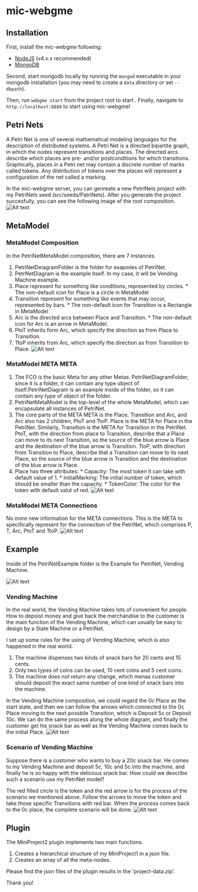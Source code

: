 # mic-webgme
## Installation
First, install the mic-webgme following:
- [NodeJS](https://nodejs.org/en/) (v4.x.x recommended)
- [MongoDB](https://www.mongodb.com/)

Second, start mongodb locally by running the `mongod` executable in your mongodb installation (you may need to create a `data` directory or set `--dbpath`).

Then, run `webgme start` from the project root to start . Finally, navigate to `http://localhost:8888` to start using mic-webgme!

## Petri Nets
A Petri Net is one of several mathematical modeling languages for the description of distributed systems. A Petri Net is a directed bipartite graph, in which the nodes represent transitions and places. The directed arcs describe which places are pre- and/or postconditions for which transitions. Graphically, places in a Petri net may contain a discrete number of marks called tokens. Any distribution of tokens over the places will represent a configuration of the net called a marking. 

In the mic-webgme server, you can genreate a new PetriNets project with my PetriNets seed (src/seeds/PatriNets). After you generate the project succesfully, you can see the following image of the root composition.  
![Alt text](https://github.com/TengyuMaVandy/mic-webgme/blob/master/readme-image/Root%20composition.PNG?raw=true "Root composition")
## MetaModel
### MetaModel Composition
In the PetriNetMetaModel composition, there are 7 instances.
  1. PetriNetDeiagramFolder is the folder for exapmles of PetriNet. 
  2. PetrNetDiagram is the example itself. In my case, it will be Vending Machine example.
  3. Place represent for something like conditions, represented by circles.
    * The non-default icon for Place is a circle in MetaModel
  4. Transition represent for something like events that may occur, represented by bars.
    * The non-default icon for Transition is a Rectangle in MetaModel
  5. Arc is the directed arcs between Place and Transition.
    * The non-default icon for Arc is an arrow in MetaModel.
  6. PtoT inherits form Arc, which specify the direction as from Place to Transition.
  7. TtoP inherits from Arc, which specify the direction as from Transition to Place.
![Alt text](https://github.com/TengyuMaVandy/mic-webgme/blob/master/readme-image/PetriNetMetalModel%20composition.PNG?raw=true "PetriNetMetalModel composition")

### MetaModel META META
  1. The FCO is the basic Meta for any other Metas. PetriNetDiagramFolder, since it is a folder, it can contain any type object of itself.PetriNetDiagram is an example inside of the folder, so it can contain any type of object of the folder.
  2. PetriNetMetaModel is the top-level of the whole MetaModel, which can encapsulate all instances of PetriNet.
  3. The core parts of the META META is the Place, Transition and Arc, and Arc also has 2 children, PtoT and TtoP. Place is the META for Place in the PetriNet. Similarly, Transition is the META for Transition in the PetriNet. PtoT, with the direction from place to Transition, describe that a Place can move to its next Transition, so the source of the blue arrow is Place and the destination of the blue arrow is Transition. TtoP, with direction from Transition to Place, describe that a Transition can move to its next Place, so the source of the blue arrow is Transition and the destination of the blue arrow is Place.
  4. Place has three attributes:
    * Capacity: The most token it can take with default value of 1.
    * InitialMarking: The initial number of token, which should be smaller than the capacity.
    * TokenColor: The color for the token with default valut of red.
![Alt text](https://github.com/TengyuMaVandy/mic-webgme/blob/master/readme-image/META%20META.PNG?raw=true "META META")

### MetaModel META Connections
No more new information for the META connections. This is the META to specifically represent for the connection of the PetriNet, which comprises P, T, Arc, PtoT and TtoP.
![Alt text](https://github.com/TengyuMaVandy/mic-webgme/blob/master/readme-image/META%20Connections.PNG?raw=true "META Connections")

## Example
Inside of the PetriNetExample folder is the Example for PetriNet, Vending Machine.

![Alt text](https://github.com/TengyuMaVandy/mic-webgme/blob/master/readme-image/PatriNetExample%20composition.PNG?raw=true "PatriNetExample composition")

### Vending Machine
In the real world, the Vending Machine takes lots of convenient for people. How to depoist money and give back the merchandise to the customer is the main function of the Vending Machine, which can usually be easy to design by a State Machine or a PetriNet.

I set up some rules for the using of Vending Machine, which is also happened in the real world.
  1. The machine dispenses two kinds of snack bars for 20 cents and 15 cents.
  2. Only two types of coins can be used, 10 cent coins and 5 cent coins.
  3. The machine does not return any change, which menas customer should deposit the exact same number of one kind of snack bars into the machine.

In the Vending Machine composition, we could regard the 0c Place as the start state, and then we can follow the arrows which connected to the 0c Place moving to the next possbile Transition, which is Deposit 5c or Deposit 10c. We can do the same process along the whole diagram, and finally the customer get his snack bar as well as the Vending Machine comes back to the initial Place.
![Alt text](https://github.com/TengyuMaVandy/mic-webgme/blob/master/readme-image/VendingMachine%20Composition.PNG?raw=true "VendingMachine Composition")

### Scenario of Vending Machine
Suppose there is a customer who wants to buy a 20c snack bar. He comes to my Vending Machine and deposit 5c, 10c and 5c into the machine, and finally he is so happy with the delicious snack bar. How could we describe such a scenario use my PetriNet model?

The red filled circle is the token and the red arrow is for the process of the scenario we mentioned above. Follow the arrows to move the token and take those specific Transitions with red bar. When the process comes back to the 0c place, the complete scenario will be done.
![Alt text](https://github.com/TengyuMaVandy/mic-webgme/blob/master/readme-image/VendingMachine%20Composition%20Scenario.png?raw=true "VendingMachine Scenario")

## Plugin
The MiniProject2 plugin implements two main functions.
  1. Creates a hierarchical structure of my MiniProject1 in a json file.
  2. Creates an array of all the meta-nodes.

Please find the json files of the plugin results in the 'project-data.zip'.

Thank you!
